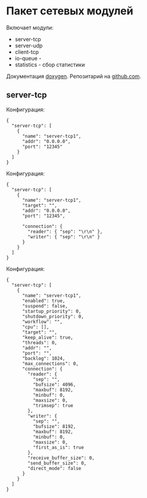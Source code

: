# Пакет сетевых модулей

Включает модули: 
* server-tcp
* server-udp
* client-tcp
* io-queue - 
* statistics - сбор статистики 

Документация [doxygen](https://mambaru.github.io/wfc_core/index.html).
Репозитарий на [github.com](https://github.com/mambaru/wfc_core).

## server-tcp

Конфигурация:
```
{
  "server-tcp": [
    {
      "name": "server-tcp1",
      "addr": "0.0.0.0",
      "port": "12345"
    }
  ]
}
```

Конфигурация:
```
{
  "server-tcp": [
    {
      "name": "server-tcp1",
      "target": "",
      "addr": "0.0.0.0",
      "port": "12345",
      
      "connection": {
        "reader": { "sep": "\r\n" },
        "writer": { "sep": "\r\n" }
      }
    }
  ]
}
```


Конфигурация:
```
{
  "server-tcp": [
    {
      "name": "server-tcp1",
      "enabled": true,
      "suspend": false,
      "startup_priority": 0,
      "shutdown_priority": 0,
      "workflow": "",
      "cpu": [],
      "target": "",
      "keep_alive": true,
      "threads": 0,
      "addr": "",
      "port": "",
      "backlog": 1024,
      "max_connections": 0,
      "connection": {
        "reader": {
          "sep": "",
          "bufsize": 4096,
          "maxbuf": 8192,
          "minbuf": 0,
          "maxsize": 0,
          "trimsep": true
        },
        "writer": {
          "sep": "",
          "bufsize": 8192,
          "maxbuf": 8192,
          "minbuf": 0,
          "maxsize": 0,
          "first_as_is": true
        },
        "receive_buffer_size": 0,
        "send_buffer_size": 0,
        "direct_mode": false
      }
    }
  ]
}
```
